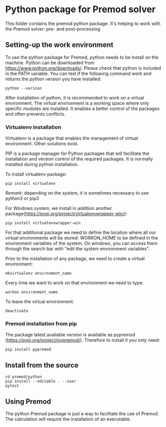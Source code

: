 Python package for Premod solver
================================

This folder contains the premod python package.
It's helping to work with the Premod solver: pre- and post-processing.

Setting-up the work environment
--------------------------------

To use the python package for Premod, python needs to be install on the machine.
Python can be downloaded from https://www.python.org/downloads/.
Please check that python is included in the PATH variable. You can test if the
following command work and returns the python version you have installed:

```
python --version
```

After installation of python, it is recommended to work on a virtual environment.
The virtual environment is a working space where only specific modules are installed.
It enables a better control of the packages and often prevents conflicts.

### Virtualenv installation

Virtualenv is a package that enables the management of virtual environment. Other solutions exist. 

PIP is a package manager for Python packages that will facilitate the installation
and version control of the required packages. It is normally installed during python installation.

To install virtualenv package: 

```pip install virtualenv```

*Remark*: depending on the system, it is sometimes necessary to use python3 or pip3

For Windows system, we install in addition another package(https://pypi.org/project/virtualenvwrapper-win/):

```pip install virtualenvwrapper-win```

For that additional package we need to define the location where all our virtual environments will be stored: WORKON_HOME to be defined in the environment variables of the system. 
On windows, you can access them through the search bar with "edit the system environment variables".

Prior to the installation of any package, we need to create a virtual environment:

```
mkvirtualenv environment_name
```

Every time we want to work on that environment we need to type:

```
workon environment_name
```

To leave the virtual environment:

```
deactivate
```


### Premod installation from pip

The package latest available version is available as pypremod (https://pypi.org/project/pypremod/).
Therefore to install it you only need:

```
pip install pypremod
```



Install from the source
---------------------------

```
cd premod/python
pip install --editable . --user
pytest
```

Using Premod
-------------------------

The python Premod package is just a way to facilitate the use of Premod.
The calculation will require the installation of an executable.
